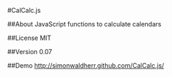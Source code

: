 #CalCalc.js

##About
JavaScript functions to calculate calendars

##License
MIT

##Version
0.07

##Demo
http://simonwaldherr.github.com/CalCalc.js/
